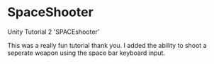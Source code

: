 # SpaceShooter
Unity Tutorial 2 'SPACEshooter'

This was a really fun tutorial thank you. I added the ability to shoot a seperate weapon using the space bar keyboard input.
